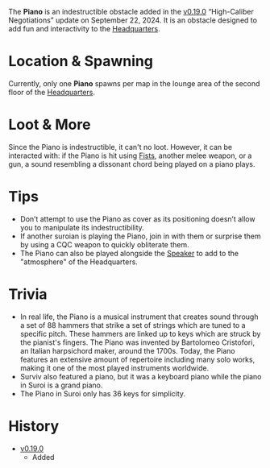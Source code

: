The **Piano** is an indestructible obstacle added in the [v0.19.0](https://github.com/HasangerGames/suroi/releases/tag/v0.19.0) “High-Caliber Negotiations” update on September 22, 2024. It is an obstacle designed to add fun and interactivity to the [Headquarters](/buildings/headquarters).

# Location & Spawning  
Currently, only one **Piano** spawns per map in the lounge area of the second floor of the [Headquarters](/buildings/headquarters). 

# Loot & More  
Since the Piano is indestructible, it can't no loot. However, it can be interacted with: if the Piano is hit using [Fists](/weapons/melee/fists), another melee weapon, or a gun, a sound resembling a dissonant chord being played on a piano plays.

# Tips  
- Don’t attempt to use the Piano as cover as its positioning doesn’t allow you to manipulate its indestructibility. 
- If another suroian is playing the Piano, join in with them or surprise them by using a CQC weapon to quickly obliterate them.
- The Piano can also be played alongside the [Speaker](/obstacles/speaker) to add to the "atmosphere" of the Headquarters.

# Trivia  
- In real life, the Piano is a musical instrument that creates sound through a set of 88 hammers that strike a set of strings which are tuned to a specific pitch. These hammers are linked up to keys which are struck by the pianist's fingers. The Piano was invented by Bartolomeo Cristofori, an Italian harpsichord maker, around the 1700s. Today, the Piano features an extensive amount of repertoire including many solo works, making it one of the most played instruments worldwide.
- Surviv also featured a piano, but it was a keyboard piano while the piano in Suroi is a grand piano.
- The Piano in Suroi only has 36 keys for simplicity.

# History  
- [v0.19.0](https://github.com/HasangerGames/suroi/releases/tag/v0.19.0)  
  - Added  
